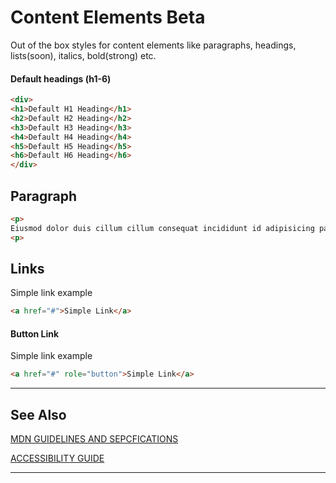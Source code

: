 # Content Elements <span role="note" style="--note: var(--beta)">Beta</span>

Out of the box styles for content elements like paragraphs, headings, lists(soon), italics, bold(strong) etc.


#### Default headings (h1-6)


```html preview
<div>
<h1>Default H1 Heading</h1>
<h2>Default H2 Heading</h2>
<h3>Default H3 Heading</h3>
<h4>Default H4 Heading</h4>
<h5>Default H5 Heading</h5>
<h6>Default H6 Heading</h6>
</div>

```
## Paragraph

```html preview
<p>
Eiusmod dolor duis cillum cillum consequat incididunt id adipisicing pariatur. Minim cillum non amet aliquip ipsum veniam exercitation irure pariatur. Ut labore reprehenderit officia aliqua aliquip ad. Labore sunt aute proident sit officia aliqua reprehenderit laboris. Magna ullamco incididunt consequat occaecat aliquip voluptate qui consectetur voluptate aute elit cillum cillum.
<p>
```

## Links

Simple link example

```html preview
<a href="#">Simple Link</a>
```

#### Button  Link

Simple link example

```html preview
<a href="#" role="button">Simple Link</a>
```

----
## See Also


[MDN GUIDELINES AND SEPCFICATIONS]()

[ACCESSIBILITY GUIDE]()

----

